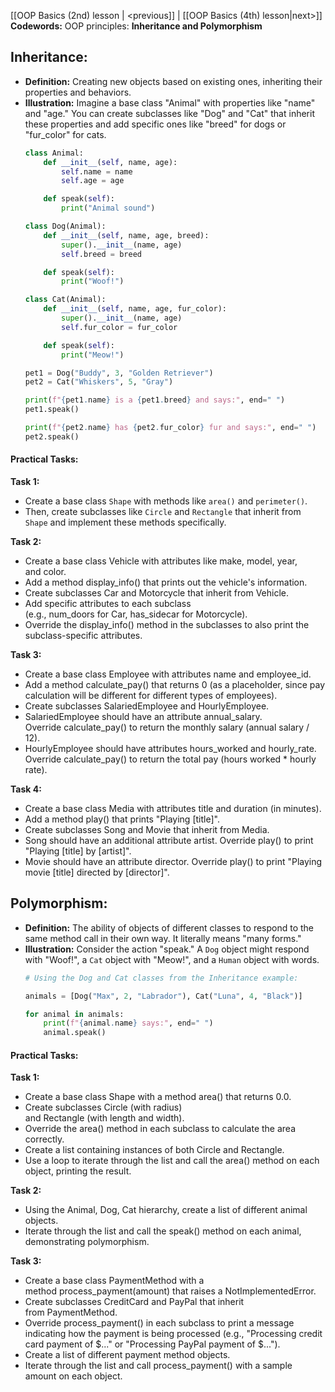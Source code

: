 [[OOP Basics (2nd) lesson | <previous]]  |  [[OOP Basics (4th) lesson|next>]]
**Codewords:** OOP principles: **Inheritance and Polymorphism**

## Inheritance:

* **Definition:** Creating new objects based on existing ones, inheriting their properties and behaviors.
* **Illustration:**  Imagine a base class "Animal" with properties like "name" and "age."  You can create subclasses like "Dog" and "Cat" that inherit these properties and add specific ones like "breed" for dogs or "fur_color" for cats.
    ```python
    class Animal:  
        def __init__(self, name, age):
            self.name = name
            self.age = age

        def speak(self):
            print("Animal sound")

    class Dog(Animal):
        def __init__(self, name, age, breed):
            super().__init__(name, age)  
            self.breed = breed

        def speak(self): 
            print("Woof!")

    class Cat(Animal):
        def __init__(self, name, age, fur_color):
            super().__init__(name, age)
            self.fur_color = fur_color

        def speak(self):
            print("Meow!")

    pet1 = Dog("Buddy", 3, "Golden Retriever")
    pet2 = Cat("Whiskers", 5, "Gray")

    print(f"{pet1.name} is a {pet1.breed} and says:", end=" ")
    pet1.speak() 

    print(f"{pet2.name} has {pet2.fur_color} fur and says:", end=" ")
    pet2.speak()
    ```

#### Practical Tasks:

**Task 1:** 
- Create a base class `Shape` with methods like `area()` and `perimeter()`. 
- Then, create subclasses like `Circle` and `Rectangle` that inherit from `Shape` and implement these methods specifically.

**Task 2:**
- Create a base class Vehicle with attributes like make, model, year, and color.
- Add a method display_info() that prints out the vehicle's information.
- Create subclasses Car and Motorcycle that inherit from Vehicle.
- Add specific attributes to each subclass (e.g., num_doors for Car, has_sidecar for Motorcycle).
- Override the display_info() method in the subclasses to also print the subclass-specific attributes.

**Task 3:**
- Create a base class Employee with attributes name and employee_id.
- Add a method calculate_pay() that returns 0 (as a placeholder, since pay calculation will be different for different types of employees).
- Create subclasses SalariedEmployee and HourlyEmployee.
- SalariedEmployee should have an attribute annual_salary. Override calculate_pay() to return the monthly salary (annual salary / 12).
- HourlyEmployee should have attributes hours_worked and hourly_rate. Override calculate_pay() to return the total pay (hours worked * hourly rate).

**Task 4:**
- Create a base class Media with attributes title and duration (in minutes).
- Add a method play() that prints "Playing [title]".
- Create subclasses Song and Movie that inherit from Media.
- Song should have an additional attribute artist. Override play() to print "Playing [title] by [artist]".
- Movie should have an attribute director. Override play() to print "Playing movie [title] directed by [director]".

## Polymorphism:

* **Definition:**  The ability of objects of different classes to respond to the same method call in their own way. It literally means "many forms." 
* **Illustration:** Consider the action "speak." A `Dog` object might respond with "Woof!", a `Cat` object with "Meow!", and a `Human` object with words.
    ```python 
    # Using the Dog and Cat classes from the Inheritance example:

    animals = [Dog("Max", 2, "Labrador"), Cat("Luna", 4, "Black")]

    for animal in animals:
        print(f"{animal.name} says:", end=" ")
        animal.speak()  
    ```

#### Practical Tasks:

**Task 1:**
- Create a base class Shape with a method area() that returns 0.0.
- Create subclasses Circle (with radius) and Rectangle (with length and width).
- Override the area() method in each subclass to calculate the area correctly.
- Create a list containing instances of both Circle and Rectangle.
- Use a loop to iterate through the list and call the area() method on each object, printing the result.

**Task 2:**
- Using the Animal, Dog, Cat hierarchy, create a list of different animal objects.
- Iterate through the list and call the speak() method on each animal, demonstrating polymorphism.

**Task 3:**
- Create a base class PaymentMethod with a method process_payment(amount) that raises a NotImplementedError.
- Create subclasses CreditCard and PayPal that inherit from PaymentMethod.
- Override process_payment() in each subclass to print a message indicating how the payment is being processed (e.g., "Processing credit card payment of $..." or "Processing PayPal payment of $...").
- Create a list of different payment method objects.
- Iterate through the list and call process_payment() with a sample amount on each object.